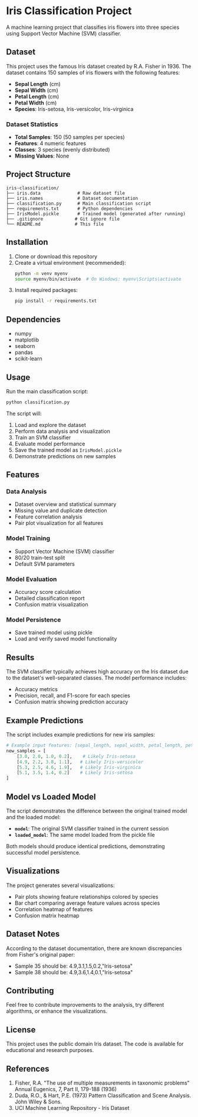 # Iris Classification Project

A machine learning project that classifies iris flowers into three species using Support Vector Machine (SVM) classifier.

## Dataset

This project uses the famous Iris dataset created by R.A. Fisher in 1936. The dataset contains 150 samples of iris flowers with the following features:

- **Sepal Length** (cm)
- **Sepal Width** (cm)  
- **Petal Length** (cm)
- **Petal Width** (cm)
- **Species**: Iris-setosa, Iris-versicolor, Iris-virginica

### Dataset Statistics
- **Total Samples**: 150 (50 samples per species)
- **Features**: 4 numeric features
- **Classes**: 3 species (evenly distributed)
- **Missing Values**: None

## Project Structure

```
iris-classification/
├── iris.data              # Raw dataset file
├── iris.names             # Dataset documentation
├── classification.py      # Main classification script
├── requirements.txt       # Python dependencies
├── IrisModel.pickle       # Trained model (generated after running)
├── .gitignore            # Git ignore file
└── README.md             # This file
```

## Installation

1. Clone or download this repository
2. Create a virtual environment (recommended):
   ```bash
   python -m venv myenv
   source myenv/bin/activate  # On Windows: myenv\Scripts\activate
   ```
3. Install required packages:
   ```bash
   pip install -r requirements.txt
   ```

## Dependencies

- numpy
- matplotlib
- seaborn
- pandas
- scikit-learn

## Usage

Run the main classification script:

```bash
python classification.py
```

The script will:
1. Load and explore the dataset
2. Perform data analysis and visualization
3. Train an SVM classifier
4. Evaluate model performance
5. Save the trained model as `IrisModel.pickle`
6. Demonstrate predictions on new samples

## Features

### Data Analysis
- Dataset overview and statistical summary
- Missing value and duplicate detection
- Feature correlation analysis
- Pair plot visualization for all features

### Model Training
- Support Vector Machine (SVM) classifier
- 80/20 train-test split
- Default SVM parameters

### Model Evaluation
- Accuracy score calculation
- Detailed classification report
- Confusion matrix visualization

### Model Persistence
- Save trained model using pickle
- Load and verify saved model functionality

## Results

The SVM classifier typically achieves high accuracy on the Iris dataset due to the dataset's well-separated classes. The model performance includes:

- Accuracy metrics
- Precision, recall, and F1-score for each species
- Confusion matrix showing prediction accuracy

## Example Predictions

The script includes example predictions for new iris samples:

```python
# Example input features: [sepal_length, sepal_width, petal_length, petal_width]
new_samples = [
    [3.0, 2.0, 1.0, 0.2],    # Likely Iris-setosa
    [4.9, 2.2, 3.8, 1.1],   # Likely Iris-versicolor  
    [5.3, 2.5, 4.6, 1.9],   # Likely Iris-virginica
    [5.1, 3.5, 1.4, 0.2]    # Likely Iris-setosa
]
```

## Model vs Loaded Model

The script demonstrates the difference between the original trained model and the loaded model:

- **`model`**: The original SVM classifier trained in the current session
- **`loaded_model`**: The same model loaded from the pickle file

Both models should produce identical predictions, demonstrating successful model persistence.

## Visualizations

The project generates several visualizations:
- Pair plots showing feature relationships colored by species
- Bar chart comparing average feature values across species
- Correlation heatmap of features
- Confusion matrix heatmap

## Dataset Notes

According to the dataset documentation, there are known discrepancies from Fisher's original paper:
- Sample 35 should be: 4.9,3.1,1.5,0.2,"Iris-setosa"
- Sample 38 should be: 4.9,3.6,1.4,0.1,"Iris-setosa"

## Contributing

Feel free to contribute improvements to the analysis, try different algorithms, or enhance the visualizations.

## License

This project uses the public domain Iris dataset. The code is available for educational and research purposes.

## References

1. Fisher, R.A. "The use of multiple measurements in taxonomic problems" Annual Eugenics, 7, Part II, 179-188 (1936)
2. Duda, R.O., & Hart, P.E. (1973) Pattern Classification and Scene Analysis. John Wiley & Sons.
3. UCI Machine Learning Repository - Iris Dataset
